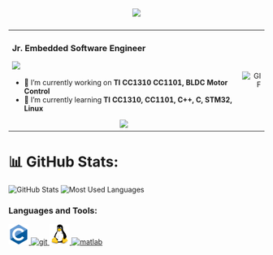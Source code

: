 
<h1 align="center">
  <a href="https://git.io/typing-svg">
    <img src="https://readme-typing-svg.herokuapp.com?font=Fira+Code&duration=3000&pause=1000&center=true&vCenter=true&random=false&width=435&lines=Hi+There!+%F0%9F%91%8B;I'm+Emirhan+Kuru!"/>
  </a>
</h1>



<table>
  <tr>
    <td align="left" style="vertical-align: middle;">
      <h3>Jr. Embedded Software Engineer</h3>
      <p>
        <img src="https://komarev.com/ghpvc/?username=emirhankuru&color=blue"/>
      </p>
      <ul>
        <li>🔭 I’m currently working on <strong>TI CC1310 CC1101, BLDC Motor Control</strong></li>
        <li>🌱 I’m currently learning <strong>TI CC1310, CC1101, C++, C, STM32, Linux</strong></li>
      </ul>
      <div align="center">
        <a href="https://www.linkedin.com/in/emirhankuru/" target="blank">
          <img src="https://img.shields.io/badge/LinkedIn-0077B5?style=for-the-badge&logo=linkedin&logoColor=white"/>
        </a>
      </div>
    </td>
    <td align="right" style="vertical-align: middle;">
      <img src="https://i.pinimg.com/originals/e4/26/70/e426702edf874b181aced1e2fa5c6cde.gif" alt="GIF" width="120" height="120"/>
    </td>
  </tr>
</table>







# 📊 GitHub Stats:
![GitHub Stats](https://github-readme-stats.vercel.app/api?username=emirhankuru&show_icons=true&theme=tokyonight)
![Most Used Languages](https://github-readme-stats.vercel.app/api/top-langs/?username=emirhankuru&show_icons=true&theme=radical)


<h3 align="left">Languages and Tools:</h3>
<p align="left"> <a href="https://www.cprogramming.com/" target="_blank" rel="noreferrer"> <img src="https://raw.githubusercontent.com/devicons/devicon/master/icons/c/c-original.svg" alt="c" width="40" height="40"/> </a> <a href="https://git-scm.com/" target="_blank" rel="noreferrer"> <img src="https://www.vectorlogo.zone/logos/git-scm/git-scm-icon.svg" alt="git" width="40" height="40"/> </a> <a href="https://www.linux.org/" target="_blank" rel="noreferrer"> <img src="https://raw.githubusercontent.com/devicons/devicon/master/icons/linux/linux-original.svg" alt="linux" width="40" height="40"/> </a> <a href="https://www.mathworks.com/" target="_blank" rel="noreferrer"> <img src="https://upload.wikimedia.org/wikipedia/commons/2/21/Matlab_Logo.png" alt="matlab" width="40" height="40"/> </a> </p>
